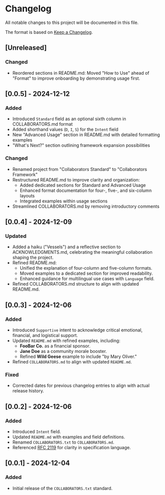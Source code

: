 # Changelog

All notable changes to this project will be documented in this file.

The format is based on [Keep a Changelog](https://keepachangelog.com/en/1.1.0/).

## [Unreleased]

### Changed
- Reordered sections in README.md: Moved "How to Use" ahead of "Format" to improve onboarding by demonstrating usage first.

## [0.0.5] - 2024-12-12
### Added
- Introduced `Standard` field as an optional sixth column in COLLABORATORS.md format
- Added shorthand values (`D`, `I`, `S`) for the `Intent` field
- New "Advanced Usage" section in README.md with detailed formatting examples
- "What's Next?" section outlining framework expansion possibilities

### Changed
- Renamed project from "Collaborators Standard" to "Collaborators Framework"
- Restructured README.md to improve clarity and organization:
  - Added dedicated sections for Standard and Advanced Usage
  - Enhanced format documentation for four-, five-, and six-column layouts
  - Integrated examples within usage sections
- Streamlined COLLABORATORS.md by removing introductory comments

## [0.0.4] - 2024-12-09
### Updated
- Added a haiku ("Vessels") and a reflective section to ACKNOWLEDGMENTS.md, celebrating the meaningful collaboration shaping the project.
- Refined README.md:
  - Unified the explanation of four-column and five-column formats.
  - Moved examples to a dedicated section for improved readability.
  - Enhanced guidance for multilingual use cases with `Language` field.
- Refined COLLABORATORS.md structure to align with updated README.md.

## [0.0.3] - 2024-12-06
### Added
- Introduced `Supportive` intent to acknowledge critical emotional, financial, and logistical support.
- Updated `README.md` with refined examples, including:
  - **FooBar Co.** as a financial sponsor.
  - **Jane Doe** as a community morale booster.
  - Refined **Wild Geese** example to include "by Mary Oliver."
- Refined `COLLABORATORS.md` to align with updated `README.md`.

### Fixed
- Corrected dates for previous changelog entries to align with actual release history.

## [0.0.2] - 2024-12-06
### Added
- Introduced `Intent` field.
- Updated `README.md` with examples and field definitions.
- Renamed `COLLABORATORS.txt` to `COLLABORATORS.md`.
- Referenced [RFC 2119](https://www.ietf.org/rfc/rfc2119.txt) for clarity in specification language.

## [0.0.1] - 2024-12-04
### Added
- Initial release of the `COLLABORATORS.txt` standard.
